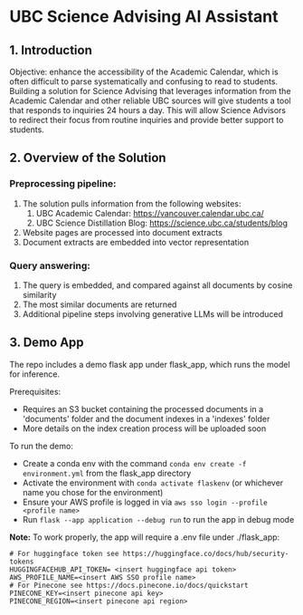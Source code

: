 # UBC Science Advising AI Assistant

## 1. Introduction
Objective: enhance the accessibility of the Academic Calendar, which is often difficult to parse systematically and confusing to read to students. Building a solution for Science Advising that leverages information from the Academic Calendar and other reliable UBC sources will give students a tool that responds to inquiries 24 hours a day. This will allow Science Advisors to redirect their focus from routine inquiries and provide better support to students. 


## 2. Overview of the Solution

### Preprocessing pipeline:
1. The solution pulls information from the following websites:
    1. UBC Academic Calendar: https://vancouver.calendar.ubc.ca/
    2. UBC Science Distillation Blog: https://science.ubc.ca/students/blog
2. Website pages are processed into document extracts
3. Document extracts are embedded into vector representation

### Query answering:
1. The query is embedded, and compared against all documents by cosine similarity
2. The most similar documents are returned
3. Additional pipeline steps involving generative LLMs will be introduced

## 3. Demo App
The repo includes a demo flask app under flask_app, which runs the model for inference.

Prerequisites:
- Requires an S3 bucket containing the processed documents in a 'documents' folder and the document indexes in a 'indexes' folder
- More details on the index creation process will be uploaded soon

To run the demo:
- Create a conda env with the command `conda env create -f environment.yml` from the flask_app directory
- Activate the environment with `conda activate flaskenv` (or whichever name you chose for the environment)
- Ensure your AWS profile is logged in via `aws sso login --profile <profile name>`
- Run `flask --app application --debug run` to run the app in debug mode

**Note:** To work properly, the app will require a .env file under ./flask_app:
```
# For huggingface token see https://huggingface.co/docs/hub/security-tokens
HUGGINGFACEHUB_API_TOKEN= <insert huggingface api token>
AWS_PROFILE_NAME=<insert AWS SSO profile name>
# For Pinecone see https://docs.pinecone.io/docs/quickstart
PINECONE_KEY=<insert pinecone api key>
PINECONE_REGION=<insert pinecone api region>
```
